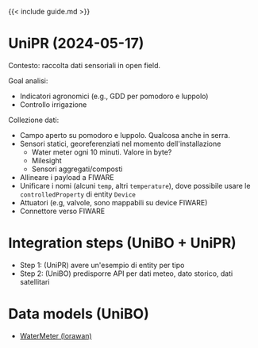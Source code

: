 {{< include guide.md >}}

# UniPR (2024-05-17)

Contesto: raccolta dati sensoriali in open field.

Goal analisi: 

- Indicatori agronomici (e.g., GDD per pomodoro e luppolo)
- Controllo irrigazione

Collezione dati:

- Campo aperto su pomodoro e luppolo. Qualcosa anche in serra.
- Sensori statici, georeferenziati nel momento dell'installazione
    - Water meter ogni 10 minuti. Valore in byte?
    - Milesight
    - Sensori aggregati/composti
- Allineare i payload a FIWARE
- Unificare i nomi (alcuni `temp`, altri `temperature`), dove possibile usare le `controlledProperty` di entity `Device`
- Attuatori (e.g, valvole, sono mappabili su device FIWARE)
- Connettore verso FIWARE

# Integration steps (UniBO + UniPR)

- Step 1: (UniPR) avere un'esempio di entity per tipo
- Step 2: (UniBO) predisporre API per dati meteo, dato storico, dati satellitari

# Data models (UniBO)

- [WaterMeter (lorawan)](https://fiware-datamodels.readthedocs.io/en/stable/Environment/WaterQualityObserved/doc/spec/index.html)